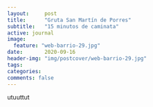 ```yaml
---
layout:     post
title:      "Gruta San Martín de Porres"
subtitle:   "15 minutos de caminata"
active: journal
image:
  feature: "web-barrio-29.jpg"
date:       2020-09-16
header-img: "img/postcover/web-barrio-29.jpg"
tags:
categories:
comments: false
---
```


utuuttut
